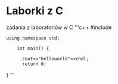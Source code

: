 Laborki z C
=====

zadania z laboratoriów w C
'''c++
	#include <iostream>

	using namespace std;

    	int main() {
    	      
	      cout<<"helloworld"<<endl;
	      return 0;
}
'''